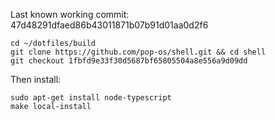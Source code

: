 Last known working commit: 47d48291dfaed86b43011871b07b91d01aa0d2f6

```shell
cd ~/dotfiles/build
git clone https://github.com/pop-os/shell.git && cd shell
git checkout 1fbfd9e33f30d5687bf65805504a8e556a9d09dd
```

Then install:
```
sudo apt-get install node-typescript
make local-install
```
